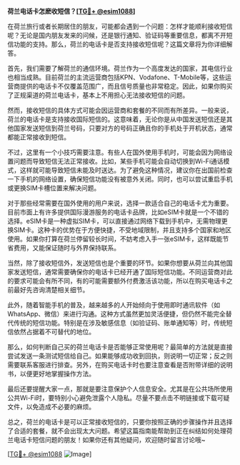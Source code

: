 **荷兰电话卡怎麽收短信？[[TG💪+ @esim1088](https://t.me/s/esim1088)]**

在荷兰旅行或者长期居住的朋友，可能都会遇到一个问题：怎样才能顺利接收短信呢？无论是国内朋友发来的问候，还是银行通知、验证码等重要信息，都离不开短信功能的支持。那么，荷兰的电话卡是否支持接收短信呢？这篇文章将为你详细解答。

首先，我们需要了解荷兰的通信环境。荷兰作为一个高度发达的国家，其电信行业也相当成熟。目前荷兰的主流运营商包括KPN、Vodafone、T-Mobile等，这些运营商提供的电话卡不仅覆盖范围广，而且信号质量也非常稳定。因此，如果你购买了正规渠道的荷兰电话卡，基本上不用担心无法接收短信的问题。

然而，接收短信的具体方式可能会因运营商和套餐的不同而有所差异。一般来说，荷兰的电话卡是支持接收国际短信的。这意味着，无论你是从中国发送短信还是其他国家发送短信到荷兰号码，只要对方的号码正确且你的手机处于开机状态，通常都能正常接收到短信。

不过，这里有一个小技巧需要注意。有些人在国外使用手机时，可能会因为网络设置问题而导致短信无法正常接收。比如，某些手机可能会自动切换到Wi-Fi通话模式，这样就可能导致短信未能及时送达。为了避免这种情况，建议你在出国前检查一下手机的网络设置，确保短信功能没有被意外关闭。同时，也可以尝试重启手机或更换SIM卡槽位置来解决问题。

对于那些经常需要在国外使用的用户来说，选择一款适合自己的电话卡尤为重要。目前市面上有许多提供国际漫游服务的电话卡品牌，比如eSIM卡就是一个不错的选择。eSIM卡是一种虚拟SIM卡，可以直接通过网络下载到手机中，无需物理更换SIM卡。这种卡的优势在于方便快捷，不受地域限制，并且支持多个国家和地区使用。如果你打算在荷兰停留较长时间，不妨考虑入手一张eSIM卡，这样既能节省费用，又能保证随时与外界保持联系。

当然，除了接收短信外，发送短信也是个重要的环节。如果你想要从荷兰向其他国家发送短信，通常需要确保你的电话卡已经开通了国际短信功能。不同运营商对此的要求可能会有所不同，有的可能需要额外付费激活该功能，所以在购买电话卡之前最好先咨询清楚相关细节。

此外，随着智能手机的普及，越来越多的人开始倾向于使用即时通讯软件（如WhatsApp、微信）来进行沟通。这种方式虽然更加灵活便捷，但仍然不能完全替代传统的短信功能。特别是在涉及敏感信息（如验证码、账单通知等）时，传统短信依然占据着不可替代的地位。

那么，如何判断自己买的荷兰电话卡是否能够正常使用呢？最简单的方法就是直接尝试发送一条测试短信给自己。如果能够成功收到回执，则说明一切正常；反之则需要联系客服进行排查。另外，在购买电话卡时也要注意查看是否附带详细的说明书，以便更好地掌握操作方法。

最后还要提醒大家一点，那就是要注意保护个人信息安全。尤其是在公共场所使用公共Wi-Fi时，要特别小心避免泄露个人隐私。尽量不要点击不明链接或下载可疑文件，以免造成不必要的麻烦。

总之，荷兰的电话卡是可以正常接收短信的，只要你按照正确的步骤操作并且选择了合适的套餐，就不会出现太大问题。希望这篇指南能帮助到正在纠结如何处理荷兰电话卡短信问题的朋友！如果你还有其他疑问，欢迎随时留言讨论哦~

[[TG💪+ @esim1088](https://t.me/s/esim1088) ![Image](https://i.postimg.cc/4NQfJmqS/Snipaste-2025-05-13-00-14-12.png)]